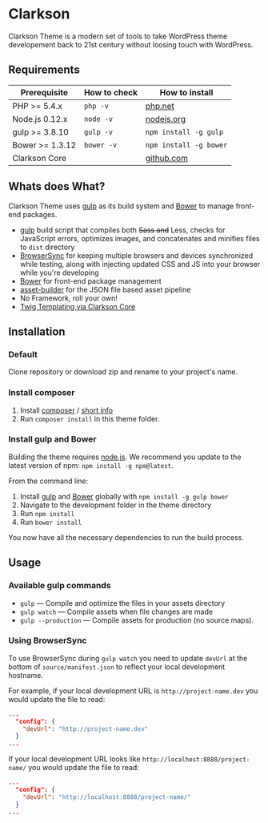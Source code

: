 # Clarkson

Clarkson Theme is a modern set of tools to take WordPress theme developement back to 21st century without loosing touch with WordPress.

## Requirements

| Prerequisite    | How to check | How to install
| --------------- | ------------ | ------------- |
| PHP >= 5.4.x    | `php -v`     | [php.net](http://php.net/manual/en/install.php) |
| Node.js 0.12.x  | `node -v`    | [nodejs.org](http://nodejs.org/) |
| gulp >= 3.8.10  | `gulp -v`    | `npm install -g gulp` |
| Bower >= 1.3.12 | `bower -v`   | `npm install -g bower` |
| Clarkson Core   |              | [github.com](https://github.com/level-level/Clarkson-Core) |

## Whats does What?

Clarkson Theme uses [gulp](http://gulpjs.com/) as its build system and [Bower](http://bower.io/) to manage front-end packages.

* [gulp](http://gulpjs.com/) build script that compiles both ~~Sass and~~ Less, checks for JavaScript errors, optimizes images, and concatenates and minifies files to `dist` directory
* [BrowserSync](http://www.browsersync.io/) for keeping multiple browsers and devices synchronized while testing, along with injecting updated CSS and JS into your browser while you're developing
* [Bower](http://bower.io/) for front-end package management
* [asset-builder](https://github.com/austinpray/asset-builder) for the JSON file based asset pipeline
* No Framework, roll your own!
* [Twig Templating via Clarkson Core](http://twig.sensiolabs.org/)

## Installation

### Default
Clone repository or download zip and rename to your project's name.

### Install composer
1. Install [composer](https://getcomposer.org/doc/00-intro.md#installation-linux-unix-osx) / [short info](https://www.abeautifulsite.net/installing-composer-on-os-x)
2. Run `composer install` in this theme folder.

### Install gulp and Bower

Building the theme requires [node.js](http://nodejs.org/download/). We recommend you update to the latest version of npm: `npm install -g npm@latest`.

From the command line:

1. Install [gulp](http://gulpjs.com) and [Bower](http://bower.io/) globally with `npm install -g gulp bower`
2. Navigate to the development folder in the theme directory
3. Run `npm install`
4. Run `bower install`

You now have all the necessary dependencies to run the build process.

## Usage

### Available gulp commands

* `gulp` — Compile and optimize the files in your assets directory
* `gulp watch` — Compile assets when file changes are made  
* `gulp --production` — Compile assets for production (no source maps).

### Using BrowserSync

To use BrowserSync during `gulp watch` you need to update `devUrl` at the bottom of `source/manifest.json` to reflect your local development hostname.

For example, if your local development URL is `http://project-name.dev` you would update the file to read:
```json
...
  "config": {
    "devUrl": "http://project-name.dev"
  }
...
```
If your local development URL looks like `http://localhost:8888/project-name/` you would update the file to read:
```json
...
  "config": {
    "devUrl": "http://localhost:8888/project-name/"
  }
...
```


